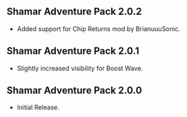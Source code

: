 ## Shamar Adventure Pack 2.0.2

- Added support for Chip Returns mod by BrianuuuSonic.

## Shamar Adventure Pack 2.0.1

- Slightly increased visibility for Boost Wave.

## Shamar Adventure Pack 2.0.0

- Initial Release.




